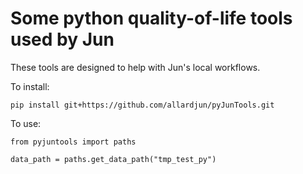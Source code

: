 # Some python quality-of-life tools used by Jun

These tools are designed to help with Jun's local workflows.


To install:
```
pip install git+https://github.com/allardjun/pyJunTools.git
```

To use:
```
from pyjuntools import paths

data_path = paths.get_data_path("tmp_test_py")


```
